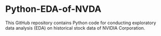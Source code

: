 # Python-EDA-of-NVDA
This GitHub repository contains Python code for conducting exploratory data analysis (EDA) on historical stock data of NVIDIA Corporation.
